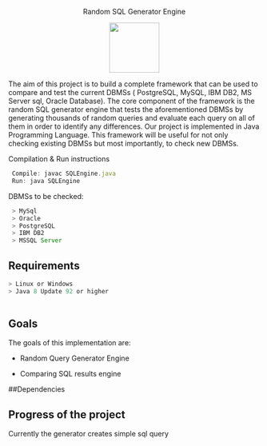 <p align = "center">
Random SQL Generator Engine

<a>
<p align = "center">
<img src="https://www.nuodb.com/sites/default/files/graphics/icons/SQL-icon-transparent.png" width="100" height="100"/>
</a>


The aim of this project is to build a complete framework that can be used to compare and test the current DBMSs ( PostgreSQL, MySQL, IBM DB2, MS Server sql, Oracle Database). 
The core component of the framework is the random SQL generator engine that tests the aforementioned DBMSs by generating thousands of random queries 
and evaluate each query on all of them in order to identify any differences.
Our project is implemented in Java Programming Language. This framework will be useful for not only checking existing DBMSs but most importantly, to check new DBMSs. 


Compilation & Run instructions

```javascript
 Compile: javac SQLEngine.java
 Run: java SQLEngine
```

DBMSs to be checked:

```javascript
 > MySql
 > Oracle
 > PostgreSQL
 > IBM DB2
 > MSSQL Server
```

## Requirements

```javascript
> Linux or Windows
> Java 8 Update 92 or higher 
  
  ```
## Goals

The goals of this implementation are:

* Random Query Generator Engine

* Comparing SQL results engine


##Dependencies


## Progress of the project
Currently the generator creates simple sql query


